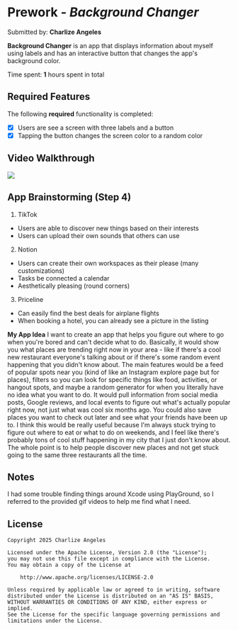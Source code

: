 # Prework - *Background Changer*

Submitted by: **Charlize Angeles**

**Background Changer** is an app that displays information about myself using labels and has an interactive button that changes the app's background color.

Time spent: **1** hours spent in total

## Required Features

The following **required** functionality is completed:

- [x] Users are see a screen with three labels and a button
- [x] Tapping the button changes the screen color to a random color
 
## Video Walkthrough

<a href="https://www.loom.com/share/4d8114c88d5540e89ed73c2aac4c7aa2">
 <img style="max-width:300px;" src="https://cdn.loom.com/sessions/thumbnails/4d8114c88d5540e89ed73c2aac4c7aa2-7f4dd9821324e592-full-play.gif">
</a>

## App Brainstorming (Step 4)

1. TikTok
* Users are able to discover new things based on their interests
* Users can upload their own sounds that others can use 

2. Notion
* Users can create their own workspaces as their please (many customizations)
* Tasks be connected a calendar
* Aesthetically pleasing (round corners)

3. Priceline
* Can easily find the best deals for airplane flights
* When booking a hotel, you can already see a picture in the listing

**My App Idea**
I want to create an app that helps you figure out where to go when you're bored and can't decide what to do. Basically, it would show you what places are trending right now in your area - like if there's a cool new restaurant everyone's talking about or if there's some random event happening that you didn't know about. The main features would be a feed of popular spots near you (kind of like an Instagram explore page but for places), filters so you can look for specific things like food, activities, or hangout spots, and maybe a random generator for when you literally have no idea what you want to do. It would pull information from social media posts, Google reviews, and local events to figure out what's actually popular right now, not just what was cool six months ago. You could also save places you want to check out later and see what your friends have been up to. I think this would be really useful because I'm always stuck trying to figure out where to eat or what to do on weekends, and I feel like there's probably tons of cool stuff happening in my city that I just don't know about. The whole point is to help people discover new places and not get stuck going to the same three restaurants all the time.

## Notes

I had some trouble finding things around Xcode using PlayGround, so I referred to the provided gif videos to help me find what I need. 

## License

    Copyright 2025 Charlize Angeles

    Licensed under the Apache License, Version 2.0 (the "License");
    you may not use this file except in compliance with the License.
    You may obtain a copy of the License at

        http://www.apache.org/licenses/LICENSE-2.0

    Unless required by applicable law or agreed to in writing, software
    distributed under the License is distributed on an "AS IS" BASIS,
    WITHOUT WARRANTIES OR CONDITIONS OF ANY KIND, either express or implied.
    See the License for the specific language governing permissions and
    limitations under the License.
